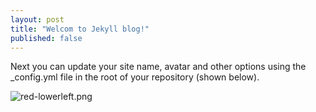 ```yaml
---
layout: post
title: "Welcom to Jekyll blog!"
published: false
---
```





Next you can update your site name, avatar and other options using the _config.yml file in the root of your repository (shown below).

![red-lowerleft.png]({{site.baseurl}}/_posts/red-lowerleft.png)